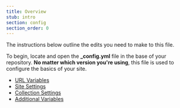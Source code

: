 ```yaml
---
title: Overview
stub: intro
section: config
section_order: 0
---
```


The instructions below outline the edits you need to make to this file. 

To begin, locate and open the **_config.yml** file in the base of your repository. **No matter which version you're using**, this file is used to configure the basics of your site.  

- [URL Variables](#url-var)
- [Site Settings](#site)
- [Collection Settings](#coll)
- [Additional Variables](#add)